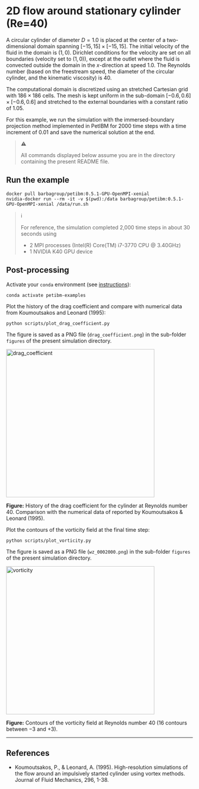# 2D flow around stationary cylinder (Re=40)

A circular cylinder of diameter $D=1.0$ is placed at the center of a two-dimensional domain spanning $\left[ -15, 15 \right] \times \left[ -15, 15 \right]$.
The initial velocity of the fluid in the domain is $\left( 1, 0 \right)$.
Dirichlet conditions for the velocity are set on all boundaries (velocity set to $\left( 1, 0 \right)$), except at the outlet where the fluid is convected outside the domain in the $x$-direction at speed $1.0$.
The Reynolds number (based on the freestream speed, the diameter of the circular cylinder, and the kinematic viscosity) is $40$.

The computational domain is discretized using an stretched Cartesian grid with $186 \times 186$ cells.
The mesh is kept uniform in the sub-domain $\left[ -0.6, 0.6 \right] \times \left[ -0.6, 0.6 \right]$ and stretched to the external boundaries with a constant ratio of $1.05$.

For this example, we run the simulation with the immersed-boundary projection method implemented in PetIBM for $2000$ time steps with a time increment of $0.01$ and save the numerical solution at the end.

> :warning:
>
> All commands displayed below assume you are in the directory containing the present README file.

## Run the example

```shell
docker pull barbagroup/petibm:0.5.1-GPU-OpenMPI-xenial
nvidia-docker run --rm -it -v $(pwd):/data barbagroup/petibm:0.5.1-GPU-OpenMPI-xenial /data/run.sh
```

> :information_source:
>
> For reference, the simulation completed 2,000 time steps in about 30 seconds using
>
> * 2 MPI processes (Intel(R) Core(TM) i7-3770 CPU @ 3.40GHz)
> * 1 NVIDIA K40 GPU device

## Post-processing

Activate your `conda` environment (see [instructions](../../../README.md)):

```shell
conda activate petibm-examples
```

Plot the history of the drag coefficient and compare with numerical data from Koumoutsakos and Leonard (1995):

```shell
python scripts/plot_drag_coefficient.py
```

The figure is saved as a PNG file (`drag_coefficient.png`) in the sub-folder `figures` of the present simulation directory.

<img src="figures/drag_coefficient.png" alt="drag_coefficient" width="400">

**Figure:** History of the drag coefficient for the cylinder at Reynolds number $40$. Comparison with the numerical data of reported by Koumoutsakos & Leonard (1995).

Plot the contours of the vorticity field at the final time step:

```shell
python scripts/plot_vorticity.py
```

The figure is saved as a PNG file (`wz_0002000.png`) in the sub-folder `figures` of the present simulation directory.

<img src="figures/wz_0002000.png" alt="vorticity" width="400">

**Figure:** Contours of the vorticity field at Reynolds number $40$ ($16$ contours between $-3$ and $+3$).

---

## References

* Koumoutsakos, P., & Leonard, A. (1995). High-resolution simulations of the flow around an impulsively started cylinder using vortex methods. Journal of Fluid Mechanics, 296, 1-38.
